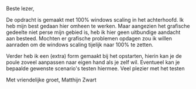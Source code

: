 Beste lezer,

De opdracht is gemaakt met 100% windows scaling in het achterhoofd. Ik heb mijn best gedaan hier omheen te werken. 
Maar aangezien het grafische gedeelte niet perse mijn gebied is, heb ik hier geen uitbundige aandacht aan besteed.
Mochten er grafische problemen opdagen zou ik willen aanraden om de windows scaling tijelijk naar 100% te zetten.

Verder heb ik een (extra) form gemaakt bij het opstarten, hierin kan je de poule zoveel aanpassen naar eigen hand als je zelf wil.
Eventueel kan je bepaalde gewenste scenario's testen hiermee.
Veel plezier met het testen

Met vriendelijke groet,
Matthijn Zwart
